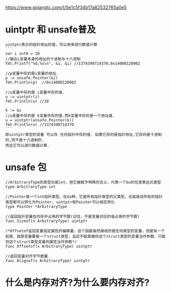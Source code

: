 https://www.golangtc.com/t/5e1c5f34b17a82532765a0e5

# uintptr 和 unsafe普及
    uintptr表示的指针地址的值，可以用来进行数值计算
    ```
    var i int8 = 10
    //输出i变量本身的地址的十进制与十六进制
	fmt.Printf("%d,%v\n", &i, &i) //1374390714370,0x14000120002

    //p变量中存的是i变量的地址.
    p := unsafe.Pointer(&i)
	fmt.Println(p)  //0x14000120002

    //u变量中存的是 i变量中存的值.
	u := uintptr(i)
	fmt.Println(u) //10
    
	k := &i
    //u变量中存的是 k变量中存的值.而k变量中存的是一个地址值.
	u = uintptr(unsafe.Pointer(k))
	fmt.Println(u) //1374390714370
    ```
    即uintptr类型的变量 可以存 任何指针中存的值. 如果它存的是指针地址,它存的是十进制的,而不是十六进制的.
    而且它可以进行数值计算.


# unsafe 包
```
//ArbitraryType的类型也是int，但它被赋予特殊的含义，代表一个Go的任意表达式类型
type ArbitraryType int

//Pointer是一个int指针类型，在Go种，它是所有指针类型的父类型，也就是说所有的指针类型都可以转化为Pointer, uintptr和Pointer可以相互转化
type Pointer *ArbitraryType

//返回指针变量在内存中占用的字节数(记住，不是变量对应的值占用的字节数)
func Sizeof(x ArbitraryType) uintptr

/*Offsetof返回变量指定属性的偏移量，这个函数虽然接收的是任何类型的变量，但是有一个前提，就是变量要是一个struct类型，且还不能直接将这个struct类型的变量当作参数，只能将这个struct类型变量的属性当作参数*/
func Offsetof(x ArbitraryType) uintptr

//返回变量对齐字节数量
func Alignof(x ArbitraryType) uintptr
```

# 什么是内存对齐?为什么要内存对齐?

